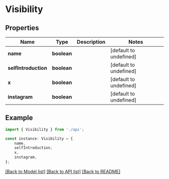 # Visibility


## Properties

Name | Type | Description | Notes
------------ | ------------- | ------------- | -------------
**name** | **boolean** |  | [default to undefined]
**selfIntroduction** | **boolean** |  | [default to undefined]
**x** | **boolean** |  | [default to undefined]
**instagram** | **boolean** |  | [default to undefined]

## Example

```typescript
import { Visibility } from './api';

const instance: Visibility = {
    name,
    selfIntroduction,
    x,
    instagram,
};
```

[[Back to Model list]](../README.md#documentation-for-models) [[Back to API list]](../README.md#documentation-for-api-endpoints) [[Back to README]](../README.md)
